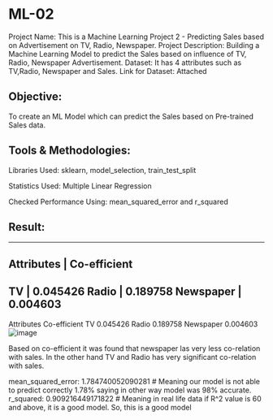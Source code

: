 # ML-02
Project Name: This is a Machine Learning Project 2 - Predicting Sales based on Advertisement on TV, Radio, Newspaper.
Project Description: Building a Machine Learning Model to predict the Sales based on influence of TV, Radio, Newspaper Advertisement.
Dataset: It has 4 attributes such as TV,Radio, Newspaper and Sales.
Link for Dataset: Attached

## Objective: 
To create an ML Model which can predict the Sales based on Pre-trained Sales data.

## Tools & Methodologies: 
Libraries Used: sklearn, model_selection, train_test_split

Statistics Used: Multiple Linear Regression

Checked Performance Using: mean_squared_error and r_squared

## Result: 
--------------------------
Attributes | Co-efficient
--------------------------
TV         |  0.045426
Radio      |  0.189758
Newspaper  |  0.004603
--------------------------

Attributes 	 Co-efficient
TV         	0.045426
Radio      	0.189758
Newspaper  	0.004603
![image](https://github.com/SoumenRoy32/ML-02/assets/69505821/433c528b-0edc-44d2-a4f2-003dd1e7c4e3)

Based on co-efficient it was found that newspaper las very less co-relation with sales.
In the other hand TV and Radio has very significant co-relation with sales.

mean_squared_error:  1.784740052090281 # Meaning our model is not able to predict correctly 1.78% saying in other way model was 98% accurate.
r_squared:  0.909216449171822          # Meaning in real life data if R^2 value is 60 and above, it is a good model. So, this is a good model
